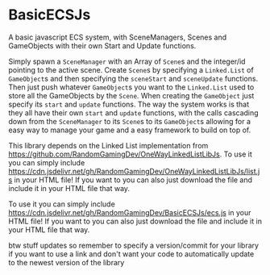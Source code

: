 # BasicECSJs
A basic javascript ECS system, with SceneManagers, Scenes and GameObjects with their own Start and Update functions. 

Simply spawn a `SceneManager` with an Array of `Scene`s and the integer/id pointing to the active scene. Create `Scene`s by specifying a `Linked.List` of `GameObject`s and then specifying the `sceneStart` and `sceneUpdate` functions. Then just push whatever `GameObject`s you want to the `Linked.List` used to store all the GameObjects by the `Scene`. When creating the `GameObject` just specify its `start` and `update` functions. The way the system works is that they all have their own `start` and `update` functions, with the calls cascading down from the `SceneManager` to its `Scene`s to its `GameObject`s allowing for a easy way to manage your game and a easy framework to build on top of.

This library depends on the Linked List implementation from https://github.com/RandomGamingDev/OneWayLinkedListLibJs. To use it you can simply include https://cdn.jsdelivr.net/gh/RandomGamingDev/OneWayLinkedListLibJs/list.js in your HTML file! If you want to you can also just download the file and include it in your HTML file that way.

To use it you can simply include https://cdn.jsdelivr.net/gh/RandomGamingDev/BasicECSJs/ecs.js in your HTML file! If you want to you can also just download the file and include it in your HTML file that way.

btw stuff updates so remember to specify a version/commit for your library if you want to use a link and don't want your code to automatically update to the newest version of the library
